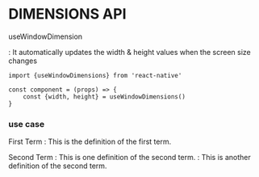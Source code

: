 # DIMENSIONS API

useWindowDimension

: It automatically updates the width & height values when the screen size changes

```
import {useWindowDimensions} from 'react-native'

const component = (props) => {
    const {width, height} = useWindowDimensions()
}

```

### use case

First Term
: This is the definition of the first term.

Second Term
: This is one definition of the second term.
: This is another definition of the second term.



